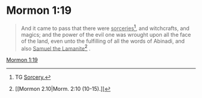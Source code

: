 # Mormon 1:19

> And it came to pass that there were <u>sorceries</u>[^a], and witchcrafts, and magics; and the power of the evil one was wrought upon all the face of the land, even unto the fulfilling of all the words of Abinadi, and also <u>Samuel the Lamanite</u>[^b] .

[Mormon 1:19](https://www.churchofjesuschrist.org/study/scriptures/bofm/morm/1?lang=eng&id=p19#p19)


[^a]: TG [Sorcery.](https://www.churchofjesuschrist.org/study/scriptures/tg/sorcery?lang=eng)
[^b]: [[Mormon 2.10|Morm. 2:10 (10-15).]]
